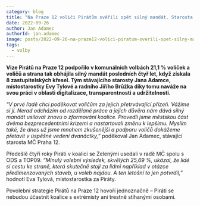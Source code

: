 ```yaml
---
category: blog
title: "Na Praze 12 voliči Pirátům svěřili opět silný mandát. Starosta Adamec by rád navázal na předchozí 4 roky"
date: 2022-09-26
author: Jan Adamec
authorId: jan.adamec
image: posts/2022-09-26-na-praze12-volici-piratum-sverili-opet-silny-madat.jpg
tags:
  - volby
---
```

**Vize Pirátů na Praze 12 podpořilo v komunálních volbách 21,1 % voliček a voličů a strana tak obhájila silný mandát posledních čtyř let, když získala 8 zastupitelských křesel. Tým stávajícího starosty Jana Adamce, místostarostky Evy Tylové a radního Jiřího Brůžka díky tomu naváže na svou práci v oblasti digitalizace, transparentnosti a udržitelnosti.**


_“V prvé řadě chci poděkovat voličům za jejich přetrvávající přízeň. Vážíme si jí. Nerad odcházím od rozdělané práce a jejich důvěra nám dává silný mandát usilovat znovu o zformování koalice. Provedli jsme městskou část dvěma bezprecedentními krizemi a nastartovali změnu k lepšímu. Myslím také, že dnes už jsme mnohem zkušenější a podporu voličů dokážeme přetavit v úspěšné vedení dvanáctky,”_ poděkoval Jan Adamec, stávající starosta MČ Praha 12.   


Předešlé čtyři roky Piráti v koalici se Zelenými usedali v radě MČ spolu s ODS a TOP09. _“Minulý volební výsledek, skvělých 25,69 %, ukázal, že lidé si cestu ke straně, která skutečně stojí za lidmi například v otázce předimenzovaných staveb, u voleb najdou. A ten letošní to jen potvrdil,”_ hodnotí Eva Tylová, místostarostka za Piráty.


Povolební strategie Pirátů na Praze 12 hovoří jednoznačně – Piráti se nebudou účastnit koalice s extrémisty ani trestně stíhanými osobami.

